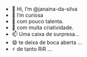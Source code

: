 - 👋 Hi, I’m @janaina-da-silva
- 👀 I’m curiosa
- 🌱 com pouco talenta.
- 💞️ com muita criatividade.
- 📫 Uma caixa de surpresa...
- 😄 te deixa de boca aberta ...
- ⚡ de tanto RiR ...

<!---
janaina-da-silva/janaina-da-silva
--->
